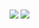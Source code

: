 #
<div align="center">
<img src="image/0101.png" />
  <img src="https://readme-typing-svg.herokuapp.com?font=Mochiy+Pop+One&size=40&pause=1000&color=BD93F9&center=true&vCenter=true&repeat=false&width=250&height=60&lines=💜+ABOUTME+💜" />
</div>
